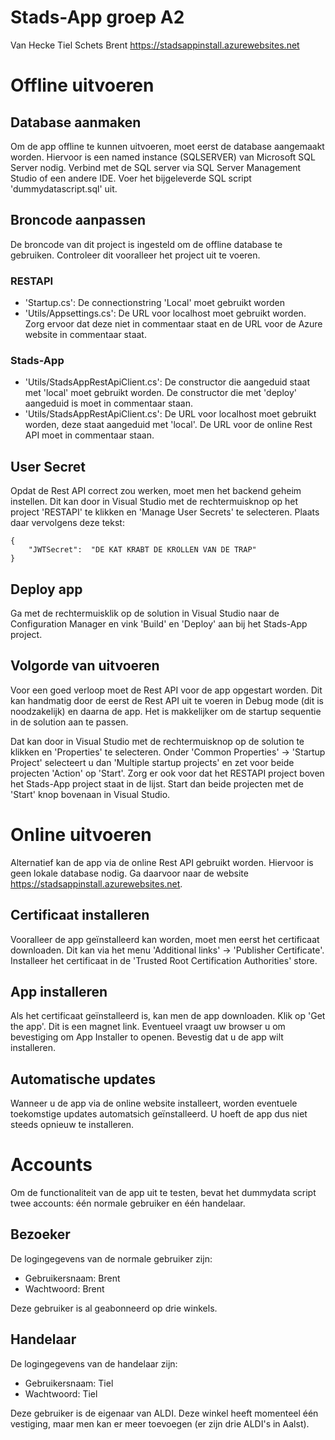 ﻿# Stads-App groep A2

Van Hecke Tiel
Schets Brent
https://stadsappinstall.azurewebsites.net

# Offline uitvoeren

## Database aanmaken

Om de app offline te kunnen uitvoeren, moet eerst de database aangemaakt worden. Hiervoor is een named instance (SQLSERVER) van Microsoft SQL Server nodig. Verbind met de SQL server via SQL Server Management Studio of een andere IDE. Voer het bijgeleverde SQL script 'dummydatascript.sql' uit.

## Broncode aanpassen

De broncode van dit project is ingesteld om de offline database te gebruiken. Controleer dit vooralleer het project uit te voeren.

### RESTAPI

- 'Startup.cs': De connectionstring 'Local' moet gebruikt worden
- 'Utils/Appsettings.cs': De URL voor localhost moet gebruikt worden. Zorg ervoor dat deze niet in commentaar staat en de URL voor de Azure website in commentaar staat. 

### Stads-App

- 'Utils/StadsAppRestApiClient.cs': De constructor die aangeduid staat met 'local' moet gebruikt worden. De constructor die met 'deploy' aangeduid is moet in commentaar staan.
- 'Utils/StadsAppRestApiClient.cs': De URL voor localhost moet gebruikt worden, deze staat aangeduid met 'local'. De URL voor de online Rest API moet in commentaar staan.

## User Secret

Opdat de Rest API correct zou werken, moet men het backend geheim instellen. Dit kan door in Visual Studio met de rechtermuisknop op het project 'RESTAPI' te klikken en 'Manage User Secrets' te selecteren. Plaats daar vervolgens deze tekst:

    {
        "JWTSecret":  "DE KAT KRABT DE KROLLEN VAN DE TRAP"
    }

## Deploy app

Ga met de rechtermuisklik op de solution in Visual Studio naar de Configuration Manager en vink 'Build' en 'Deploy' aan bij het Stads-App project.

## Volgorde van uitvoeren

Voor een goed verloop moet de Rest API voor de app opgestart worden. Dit kan handmatig door de eerst de Rest API uit te voeren in Debug mode (dit is noodzakelijk) en daarna de app. Het is makkelijker om de startup sequentie in de solution aan te passen.

Dat kan door in Visual Studio met de rechtermuisknop op de solution te klikken en 'Properties' te selecteren. Onder 'Common Properties' -> 'Startup Project' selecteert u dan 'Multiple startup projects' en zet voor beide projecten 'Action' op 'Start'. Zorg er ook voor dat het RESTAPI project boven het Stads-App project staat in de lijst. Start dan beide projecten met de 'Start' knop bovenaan in Visual Studio.
    
# Online uitvoeren

Alternatief kan de app via de online Rest API gebruikt worden. Hiervoor is geen lokale database nodig. Ga daarvoor naar de website https://stadsappinstall.azurewebsites.net.

## Certificaat installeren

Vooralleer de app geïnstalleerd kan worden, moet men eerst het certificaat downloaden. Dit kan via het menu 'Additional links' -> 'Publisher Certificate'. Installeer het certificaat in de 'Trusted Root Certification Authorities' store.

## App installeren

Als het certificaat geïnstalleerd is, kan men de app downloaden. Klik op 'Get the app'. Dit is een magnet link. Eventueel vraagt uw browser u om bevestiging om App Installer to openen. Bevestig dat u de app wilt installeren.

## Automatische updates

Wanneer u de app via de online website installeert, worden eventuele toekomstige updates automatsich geïnstalleerd. U hoeft de app dus niet steeds opnieuw te installeren.

# Accounts

Om de functionaliteit van de app uit te testen, bevat het dummydata script twee accounts: één normale gebruiker en één handelaar.

## Bezoeker

De logingegevens van de normale gebruiker zijn:

- Gebruikersnaam: Brent
- Wachtwoord: Brent

Deze gebruiker is al geabonneerd op drie winkels.

## Handelaar

De logingegevens van de handelaar zijn:

- Gebruikersnaam: Tiel
- Wachtwoord: Tiel

Deze gebruiker is de eigenaar van ALDI. Deze winkel heeft momenteel één vestiging, maar men kan er meer toevoegen (er zijn drie ALDI's in Aalst).

